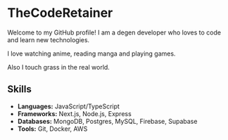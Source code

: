 # TheCodeRetainer

Welcome to my GitHub profile! I am a degen developer who loves to code and learn new technologies.

I love watching anime, reading manga and playing games.

Also I touch grass in the real world.

<!-- ## About Me

- 🔭 I’m currently working on [Your Project](https://github.com/yourusername/yourproject)
- 🌱 I’m currently learning **[Technology/Skill]**
- 👯 I’m looking to collaborate on **[Type of Projects]**
- 💬 Ask me about **[Topics]**
- 📫 How to reach me: [your.email@example.com](mailto:your.email@example.com)
- ⚡ Fun fact: **[Fun Fact]** -->

## Skills

- **Languages:** JavaScript/TypeScript
- **Frameworks:** Next.js, Node.js, Express
- **Databases:** MongoDB, Postgres, MySQL, Firebase, Supabase
- **Tools:** Git, Docker, AWS
